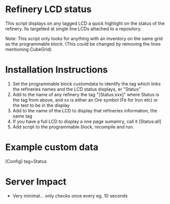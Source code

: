 Refinery LCD status
===================
This script displays on any tagged LCD a quick highlight on the status of the refinery. Its
targetted at single line LCDs attached to a repository.

Note: This script only looks for anything with an inventory on the same grid as the programmable
block. (This could be changed by removing the lines mentioning CubeGrid)

Installation Instructions
=========================
1. Set the programmable block customdata to identify the tag which links the refineries names and
    the LCD status displays, er "Status"
2. Add to the name of any refinery the tag "[Status:xxx]" where Status is the tag from above, and xx
    is either an Ore symbol (Fe for Iron etc) or the text to be in the display
3. Add to the name of the LCD to display that refineries information, the same tag
4. If you have a full LCD to display a one page sumamry, call it [Status:all]
5. Add script to the programmable block, recompile and run.

Example custom data 
===================
[Config]
tag=Status

Server Impact
=============
- Very minimal... only checks once every eg. 10 seconds